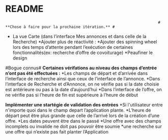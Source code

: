 # README #


                                                                       # **Chose à faire pour la prochaine itération.** #

* La vue Carte (dans l’interface Mes annonces et dans celle de la Recherche) 
*Ajouter plus de réactivité :
*Ajouter des spinning wheel lors des temps d’attente pendant l’exécution de certaines fonctionnalités(ex: recherche d’offre de covoiturage)
*Peaufiner le design

#Bogue connus#
**Certaines vérifations au niveau des champs d’entrée n’ont pas été effectuées :**
        *Les champs de départ et d’arrivée dans l’interface de recherche ainsi que ceux de l’interface de l’annonce. 
        *Dans l’interface de Recherche et d’Annonce, on ne vérifie pas si la date choisie est antérieure ou pas à la date d’aujourd’hui
        *Dans l’interface de l’offre, on ne vérifie pas si l’heure de fin est supérieure à l’heure de début

**Implémenter une startégie de validation des entrées**
        *Si l'utilisateur entre n'importe quoi dans le champ depart l’application plante.
        *L’heure de départ peut être plus grande que celle de l’arrivé lors de la création d’une offre.
        *Les dates peuvent être dans le passé
        *Une offre avec des champs incomplets ou invalide ne doit pas pouvoir être soumie
        *une recherche sur une offre qui n’existe pas fait planter l’Application